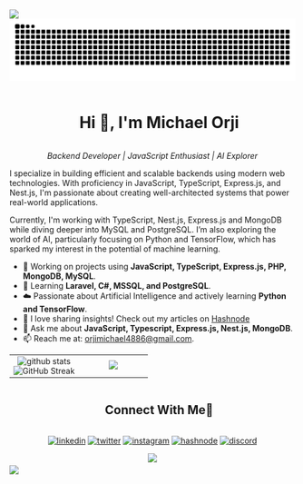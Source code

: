 <img src="https://user-images.githubusercontent.com/73097560/115834477-dbab4500-a447-11eb-908a-139a6edaec5c.gif" align="center">

<!--- snake -->
<div align="center">
  <picture>
  <source media="(prefers-color-scheme: dark)" srcset="https://raw.githubusercontent.com/mjavason/mjavason/output/github-contribution-grid-snake-dark.svg" />
  <source media="(prefers-color-scheme: light)" srcset="https://raw.githubusercontent.com/mjavason/mjavason/output/github-contribution-grid-snake.svg" />
  <img alt="github-snake" src="https://raw.githubusercontent.com/mjavason/mjavason/output/github-contribution-grid-snake.svg" />
  </picture>
</div>

<!--h1 without bottom border-->
<div id="user-content-toc">
  <ul align="center">
    <summary><h1 style="display: inline-block">Hi 👋, I'm Michael Orji</h1></summary>
  </ul>
</div>

<p align="center">
  <em>Backend Developer | JavaScript Enthusiast | AI Explorer</em>
</p>

<!--Intro start-->
<p>
I specialize in building efficient and scalable backends using modern web technologies. With proficiency in JavaScript, TypeScript, Express.js, and Nest.js, I'm passionate about creating well-architected systems that power real-world applications.
</p>

<p>
Currently, I'm working with TypeScript, Nest.js, Express.js and MongoDB while diving deeper into MySQL and PostgreSQL. I’m also exploring the world of AI, particularly focusing on Python and TensorFlow, which has sparked my interest in the potential of machine learning.
</p>

<ul>
  <li>🔭 Working on projects using <strong>JavaScript, TypeScript, Express.js, PHP, MongoDB, MySQL</strong>.</li>
  <li>🌱 Learning <strong>Laravel, C#, MSSQL, and PostgreSQL</strong>.</li>
  <li>☁️ Passionate about Artificial Intelligence and actively learning <strong>Python and TensorFlow</strong>.</li>
  <li>📝 I love sharing insights! Check out my articles on <a href="https://tatb.hashnode.dev/">Hashnode</a> </li>
  <li>💬 Ask me about <strong>JavaScript, Typescript, Express.js, Nest.js, MongoDB</strong>.</li>
  <li>📫 Reach me at: <a href="mailto:orjimichael4886@gmail.com">orjimichael4886@gmail.com</a>.</li>
</ul>

<!--- stats & Trophy (start) -->
<p align="center">
  <table align="center">
    <tr border="none">
      <td width="50%" align="center">
        <picture>
          <source media="(prefers-color-scheme: dark)" srcset="https://github-readme-stats.vercel.app/api?username=mjavason&theme=dark&show_icons=true&count_private=true" />
          <source media="(prefers-color-scheme: light)" srcset="https://github-readme-stats.vercel.app/api?username=mjavason&theme=light&show_icons=true&count_private=true" />
          <img alt="github stats" src="https://github-readme-stats.vercel.app/api?username=mjavason&theme=dark&show_icons=true&count_private=true" />
        </picture>
        <br>
        <picture>
          <source media="(prefers-color-scheme: dark)" srcset="https://github-readme-streak-stats.herokuapp.com/?user=mjavason&theme=dark&hide_border=false&count_private=true" />
          <source media="(prefers-color-scheme: light)" srcset="https://github-readme-streak-stats.herokuapp.com/?user=mjavason&theme=white&hide_border=false&count_private=true" />
          <img alt="GitHub Streak" src="https://github-readme-streak-stats.herokuapp.com/?user=mjavason&theme=dark&hide_border=false&count_private=true" />
        </picture>
      </td>
      <td width="50%" align="center">
<a href="https://wakatime.com"><img src="https://wakatime.com/share/@Michaelsxn/fa99f8bd-3802-486e-9d70-0bb3bfdf2c6e.png" /></a>
      </td>
    </tr>
  </table>
</p>
<!--- stats & Trophy (end) -->

<!-- Connect with me -->
<!--h2 without bottom border-->
<div id="user-content-toc">
  <ul align="center">
    <summary><h2 style="display: inline-block">Connect With Me🤝</h2></summary>
  </ul>
</div>

<!--icons and links-->
<p align="center">
  <a href="https://www.linkedin.com/in/michael-orji-1274b1220" target="blank"><img align="center" src="https://user-images.githubusercontent.com/88904952/234979284-68c11d7f-1acc-4f0c-ac78-044e1037d7b0.png" alt="linkedin" height="50" width="50" /></a>
  <a href="https://twitter.com/michelson_java" target="blank"><img align="center" src="https://user-images.githubusercontent.com/88904952/234980676-61bfb021-ecc8-48f7-88e6-34c1b06c4a58.png" alt="twitter" height="50" width="50" /></a> 
  <a href="https://www.instagram.com/emerald_inc/" target="blank"><img align="center" src="https://user-images.githubusercontent.com/88904952/234981169-2dd1e58f-4b7e-468c-8213-034ba62156c3.png" alt="instagram" height="50" width="50" /></a>
  <a href="https://tatb.hashnode.dev/" target="blank"><img align="center" src="https://user-images.githubusercontent.com/88904952/234982196-562aea17-5532-4550-8c08-1c7cb994a541.png" alt="hashnode" height="50" width="50" /></a>
  <a href="https://discord.com/users/Michaelsxn#5153" target="blank"><img align="center" src="https://user-images.githubusercontent.com/88904952/234982627-019fd336-6248-453c-9b05-97c13fd1d207.png" alt="discord" height="50" width="50" /></a>
</p>

<!--profile visit count-->
<div align="center">
  <img src="https://visitcount.itsvg.in/api?id=mjavason&label=Profile%20Views&color=6&icon=5&pretty=true" />
</div>

<!--horizontal divider(gradiant)-->
<img src="https://user-images.githubusercontent.com/73097560/115834477-dbab4500-a447-11eb-908a-139a6edaec5c.gif" align="center">
